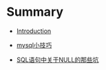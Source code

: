 # Summary

* [Introduction](README.md)

* [mysql小技巧](db/mysql/mysql小技巧.MD)
* [SQL语句中关于NULL的那些坑](db/mysql/SQL语句中关于NULL的那些坑.MD)

